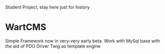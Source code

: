 Student Project, stay here just for history

WartCMS
=======
Simple Framework now in very-very early beta.
Work with MySql base with the aid of PDO Driver
Twig as template engine
